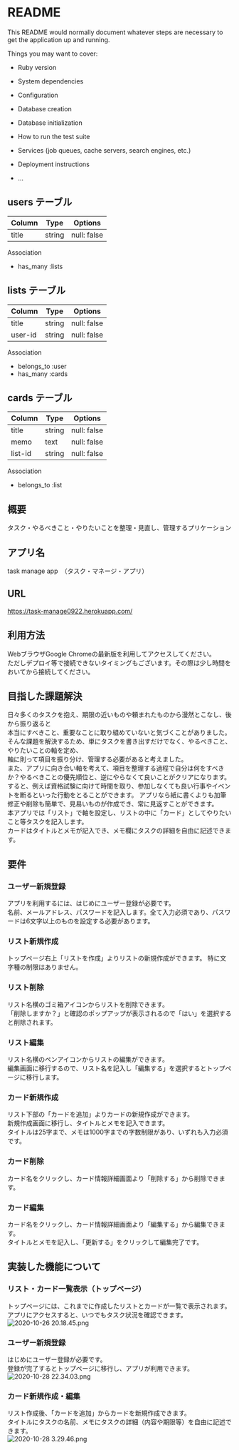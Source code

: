 # README

This README would normally document whatever steps are necessary to get the
application up and running.

Things you may want to cover:

* Ruby version

* System dependencies

* Configuration

* Database creation

* Database initialization

* How to run the test suite

* Services (job queues, cache servers, search engines, etc.)

* Deployment instructions

* ...
## users テーブル

| Column       | Type   | Options     |
| ------------ | ------ | ----------- |
| title        | string | null: false |

Association

- has_many :lists


## lists テーブル

| Column       | Type   | Options     |
| ------------ | ------ | ----------- |
| title        | string | null: false |
| user-id        | string | null: false |

Association

- belongs_to :user
- has_many :cards


## cards テーブル

| Column       | Type   | Options     |
| ------------ | ------ | ----------- |
| title        | string | null: false |
| memo        | text | null: false |
| list-id       | string | null: false |

Association

- belongs_to :list


## 概要
タスク・やるべきこと・やりたいことを整理・見直し、管理するプリケーション

## アプリ名
task manage app　（タスク・マネージ・アプリ）

## URL
https://task-manage0922.herokuapp.com/

## 利用方法
WebブラウザGoogle Chromeの最新版を利用してアクセスしてください。<br>
ただしデプロイ等で接続できないタイミングもございます。その際は少し時間をおいてから接続してください。

## 目指した課題解決
日々多くのタスクを抱え、期限の近いものや頼まれたものから漫然とこなし、後から振り返ると<br>
本当にすべきこと、重要なことに取り組めていないと気づくことがありました。<br>
そんな課題を解決するため、単にタスクを書き出すだけでなく、やるべきこと、やりたいことの軸を定め、<br>
軸に則って項目を振り分け、管理する必要があると考えました。<br>
また、アプリに向き合い軸を考えて、項目を整理する過程で自分は何をすべきか？やるべきことの優先順位と、逆にやらなくて良いことがクリアになります。<br>
すると、例えば資格試験に向けて時間を取り、参加しなくても良い行事やイベントを断るといった行動をとることができます。
アプリなら紙に書くよりも加筆修正や削除も簡単で、見易いものが作成でき、常に見返すことができます。<br>
本アプリでは「リスト」で軸を設定し、リストの中に「カード」としてやりたいこと等タスクを記入します。<br>
カードはタイトルとメモが記入でき、メモ欄にタスクの詳細を自由に記述できます。

## 要件
### ユーザー新規登録
アプリを利用するには、はじめにユーザー登録が必要です。<br>
名前、メールアドレス、パスワードを記入します。全て入力必須であり、パスワードは6文字以上のものを設定する必要があります。<br>

### リスト新規作成
トップページ右上「リストを作成」よりリストの新規作成ができます。
特に文字種の制限はありません。

### リスト削除
リスト名横のゴミ箱アイコンからリストを削除できます。<br>
「削除しますか？」と確認のポップアップが表示されるので「はい」を選択すると削除されます。

### リスト編集
リスト名横のペンアイコンからリストの編集ができます。<br>
編集画面に移行するので、リスト名を記入し「編集する」を選択するとトップページに移行します。

### カード新規作成
リスト下部の「カードを追加」よりカードの新規作成ができます。<br>
新規作成画面に移行し、タイトルとメモを記入できます。<br>
タイトルは25字まで、メモは1000字までの字数制限があり、いずれも入力必須です。

### カード削除
カード名をクリックし、カード情報詳細画面より「削除する」から削除できます。

### カード編集
カード名をクリックし、カード情報詳細画面より「編集する」から編集できます。<br>
タイトルとメモを記入し、「更新する」をクリックして編集完了です。

## 実装した機能について
### リスト・カード一覧表示（トップページ）
トップページには、これまでに作成したリストとカードが一覧で表示されます。<br>
アプリにアクセスすると、いつでもタスク状況を確認できます。<br>
![2020-10-26 20.18.45.png](https://github.com/amiapple/task-manage/blob/master/スクリーンショット%202020-10-26%2020.18.45.png)

### ユーザー新規登録
はじめにユーザー登録が必要です。<br>
登録が完了するとトップページに移行し、アプリが利用できます。<br>
![2020-10-28 22.34.03.png](https://github.com/amiapple/task-manage/blob/master/スクリーンショット%202020-10-28%2022.34.03.png)

### カード新規作成・編集
リスト作成後、「カードを追加」からカードを新規作成できます。<br>
タイトルにタスクの名前、メモにタスクの詳細（内容や期限等）を自由に記述できます。<br>
![2020-10-28 3.29.46.png](https://github.com/amiapple/task-manage/blob/master/スクリーンショット%202020-10-28%203.29.46.png)
